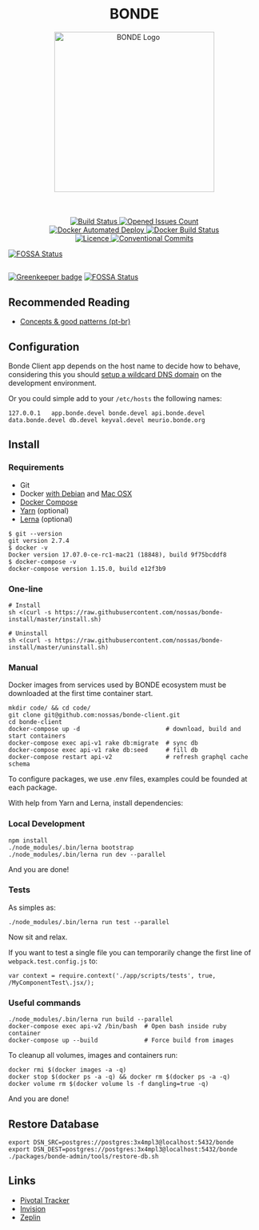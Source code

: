 <h1 align="center">BONDE</h1>

<p align="center">
  <img
    src="https://s3.amazonaws.com/hub-central/uploads/logo-nossas-20170517185909.svg"
    width="320"
    height="320"
    alt="BONDE Logo"
  />
  <br />
  <p style="margin-top: 50px" align="center">
    <a href="http://ci.bonde.org/nossas/bonde-client">
      <img
        alt="Build Status"
        src="http://ci.bonde.org/api/badges/nossas/bonde-client/status.svg"
      />
    </a>
    <a href="https://github.com/nossas/bonde-client/issues">
      <img
        alt="Opened Issues Count"
        src="https://img.shields.io/github/issues-raw/nossas/bonde-client.svg"
      />
    </a>
    <br />
    <a href="https://hub.docker.com/r/nossas/bonde-client">
      <img
        alt="Docker Automated Deploy"
        src="https://img.shields.io/docker/automated/nossas/bonde-client.svg"
      />
    </a>
    <a href="https://hub.docker.com/r/nossas/bonde-client/builds">
      <img
        alt="Docker Build Status"
        src="https://img.shields.io/docker/build/nossas/bonde-client.svg"
      />
    </a>
    <br />
    <a href="https://github.com/nossas/bonde-client/blob/master/LICENSE">
      <img
        alt="Licence"
        src="https://img.shields.io/github/license/nossas/bonde-client.svg"
      />
    </a>
    <a href="https://conventionalcommits.org">
      <img
        alt="Conventional Commits"
        src="https://img.shields.io/badge/Conventional%20Commits-1.0.0--beta.1-brightgreen.svg"
      />
    </a>
  </p>
</p>



[![FOSSA Status](https://app.fossa.io/api/projects/git%2Bgithub.com%2Fnossas%2Fbonde-client.svg?type=large)](https://app.fossa.io/projects/git%2Bgithub.com%2Fnossas%2Fbonde-client?ref=badge_large)

##

[![Greenkeeper badge](https://badges.greenkeeper.io/nossas/bonde-client.svg)](https://greenkeeper.io/)
[![FOSSA Status](https://app.fossa.io/api/projects/git%2Bgithub.com%2Fnossas%2Fbonde-client.svg?type=shield)](https://app.fossa.io/projects/git%2Bgithub.com%2Fnossas%2Fbonde-client?ref=badge_shield)

## Recommended Reading

- [Concepts & good patterns
  (pt-br)](https://github.com/nossas/bonde-client/wiki/Conceitos-e-boas-pr%C3%A1ticas)

## Configuration
Bonde Client app depends on the host name to decide how to behave, considering this you should [setup a wildcard DNS domain](http://asciithoughts.com/posts/2014/02/23/setting-up-a-wildcard-dns-domain-on-mac-os-x/) on the development environment.

Or you could simple add to your ```/etc/hosts``` the following names:

```
127.0.0.1	app.bonde.devel bonde.devel api.bonde.devel data.bonde.devel db.devel keyval.devel meurio.bonde.org
```

##  Install

### Requirements

* Git
* Docker [with Debian](https://docs.docker.com/engine/installation/linux/debian/) and [Mac OSX](https://www.docker.com/products/docker#/mac)
* [Docker Compose](https://docs.docker.com/compose/install/)
* [Yarn](https://yarnpkg.com/) (optional)
* [Lerna](https://lernajs.io/) (optional)

```
$ git --version
git version 2.7.4
$ docker -v
Docker version 17.07.0-ce-rc1-mac21 (18848), build 9f75bcddf8
$ docker-compose -v
docker-compose version 1.15.0, build e12f3b9
```

### One-line
```
# Install
sh <(curl -s https://raw.githubusercontent.com/nossas/bonde-install/master/install.sh)

# Uninstall
sh <(curl -s https://raw.githubusercontent.com/nossas/bonde-install/master/uninstall.sh)
```

### Manual
Docker images from services used by BONDE ecosystem must be downloaded at the first time container start.

```
mkdir code/ && cd code/
git clone git@github.com:nossas/bonde-client.git
cd bonde-client
docker-compose up -d                        # download, build and start containers
docker-compose exec api-v1 rake db:migrate  # sync db
docker-compose exec api-v1 rake db:seed     # fill db
docker-compose restart api-v2               # refresh graphql cache schema
```

To configure packages, we use .env files, examples could be founded at each package.

With help from Yarn and Lerna, install dependencies:

### Local Development

```
npm install
./node_modules/.bin/lerna bootstrap
./node_modules/.bin/lerna run dev --parallel
```
And you are done!

### Tests
As simples as:
```
./node_modules/.bin/lerna run test --parallel
```
Now sit and relax.

If you want to test a single file you can temporarily change the first line of `webpack.test.config.js` to:

```
var context = require.context('./app/scripts/tests', true, /MyComponentTest\.jsx/);
```



### Useful commands

```
./node_modules/.bin/lerna run build --parallel
docker-compose exec api-v2 /bin/bash  # Open bash inside ruby container
docker-compose up --build             # Force build from images
```


To cleanup all volumes, images and containers run:

```
docker rmi $(docker images -a -q)
docker stop $(docker ps -a -q) && docker rm $(docker ps -a -q)
docker volume rm $(docker volume ls -f dangling=true -q)
```

And you are done!

## Restore Database

```
export DSN_SRC=postgres://postgres:3x4mpl3@localhost:5432/bonde
export DSN_DEST=postgres://postgres:3x4mpl3@localhost:5432/bonde
./packages/bonde-admin/tools/restore-db.sh
```

## Links
- [Pivotal Tracker](https://www.pivotaltracker.com/n/projects/888220)
- [Invision](https://projects.invisionapp.com/share/763UO3YDT#/screens)
- [Zeplin](https://app.zeplin.io/project.html#pid=55d1d57e14a5317a0e909551)
